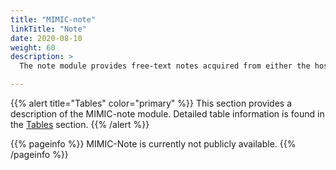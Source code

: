 ```yaml
---
title: "MIMIC-note"
linkTitle: "Note"
date: 2020-08-10
weight: 60
description: >
  The note module provides free-text notes acquired from either the hospital wide electronic health record or the ICU information system.

---
```


{{% alert title="Tables" color="primary" %}}
This section provides a description of the MIMIC-note module. Detailed table information is found in the [Tables](/iv/datasets/note) section. 
{{% /alert %}}

{{% pageinfo %}}
MIMIC-Note is currently not publicly available.
{{% /pageinfo %}}